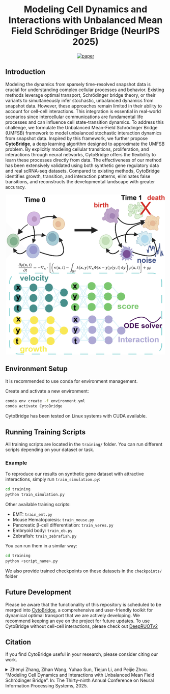<h1 align="center">Modeling Cell Dynamics and Interactions with Unbalanced Mean Field Schrödinger Bridge (NeurIPS 2025)</h1>

<div align="center">

[![paper](https://img.shields.io/badge/arXiv-Paper-<COLOR>.svg)](https://arxiv.org/pdf/2505.11197)

</div>


## Introduction
Modeling the dynamics from sparsely time-resolved snapshot data is crucial for understanding complex cellular processes and behavior. Existing methods leverage optimal transport, Schrödinger bridge theory, or their variants to simultaneously infer stochastic, unbalanced dynamics from snapshot data. However, these approaches remain limited in their ability to account for cell-cell interactions. This integration is essential in real-world scenarios since intercellular communications are fundamental life processes and can influence cell state-transition dynamics. To address this challenge, we formulate the Unbalanced Mean-Field Schrödinger Bridge (UMFSB) framework to model unbalanced stochastic interaction dynamics from snapshot data. Inspired by this framework, we further propose **CytoBridge**, a deep learning algorithm designed to approximate the UMFSB problem. By explicitly modeling cellular transitions, proliferation, and interactions through neural networks, CytoBridge offers the flexibility to learn these processes directly from data. The effectiveness of our method has been extensively validated using both synthetic gene regulatory data and real scRNA-seq datasets. Compared to existing methods, CytoBridge identifies growth, transition, and interaction patterns, eliminates false transitions, and reconstructs the developmental landscape with greater accuracy.

<p align="center">
  <img src="figs/overview.png" alt="overview" width="500">
</p>

## Environment Setup

It is recommended to use conda for environment management.

Create and activate a new environment:

```bash
conda env create -f environment.yml
conda activate CytoBridge
```

CytoBridge has been tested on Linux systems with CUDA available.

## Running Training Scripts

All training scripts are located in the `training/` folder. You can run different scripts depending on your dataset or task.

### Example

To reproduce our results on synthetic gene dataset with attractive interactions, simply run `train_simulation.py`:

```bash
cd training
python train_simulation.py
```

Other available training scripts:
- EMT: `train_emt.py`
- Mouse Hematopoiesis: `train_mouse.py`
- Pancreatic β-cell differentiation: `train_veres.py`
- Embryoid body: `train_eb.py`
- Zebrafish: `train_zebrafish.py`

You can run them in a similar way:

```bash
cd training
python <script_name>.py
```

We also provide trained checkpoints on these datasets in the `checkpoints/` folder

## Future Development
Please be aware that the functionality of this repository is scheduled to be merged into [CytoBridge](https://github.com/zhenyiizhang/CytoBridge), a comprehensive and user-friendly toolkit for dynamical optimal transport that we are actively developing. We recommend keeping an eye on the project for future updates. To use CytoBridge without cell-cell interactions, please check out [DeepRUOTv2](https://github.com/zhenyiizhang/DeepRUOTv2) 

## Citation
If you find CytoBridge useful in your research, please consider citing our work.
<details>
<summary>
Zhenyi Zhang, Zihan Wang, Yuhao Sun, Tiejun Li, and Peijie Zhou. “Modeling Cell Dynamics and Interactions with Unbalanced Mean Field Schrödinger Bridge”. In: The Thirty-ninth Annual Conference on Neural Information Processing Systems, 2025.
</summary>

```bibtex
@inproceedings{
zhang2025modeling,
title={Modeling Cell Dynamics and Interactions with Unbalanced Mean Field Schrödinger Bridge},
author={Zhenyi Zhang, Zihan Wang, Yuhao Sun, Tiejun Li, and Peijie Zhou},
booktitle={The Thirty-ninth Annual Conference on Neural Information Processing Systems},
year={2025},
url={https://openreview.net/forum?id=Z6DJJIN8IJ}
}
```
</details>

